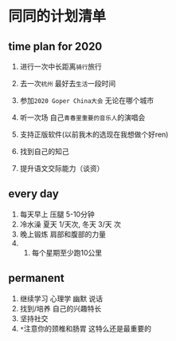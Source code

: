 # 同同的计划清单
## time plan for 2020
1. 进行一次中长距离`骑行`旅行
2. 去一次`杭州` 最好去`生活`一段时间
3. 参加`2020 Goper China大会` 无论在哪个城市
4. 听一次场 自己`青春里重要的音乐人`的演唱会
5. 支持正版软件(以前我木的选现在我想做个好ren)

6. 找到自己的知己
7. 提升语文交际能力（谈资）

## every day
1. 每天早上 压腿 5-10分钟
2. 冷水澡  夏天 1/天次, 冬天 3/天 次
3. 晚上锻炼 肩部和腹部的力量
4. 1. 每个星期至少跑10公里

## permanent
1. 继续学习 心理学 幽默 说话 
2. 找到/培养 自己的兴趣特长
3. 坚持社交
4. `*`注意你的颈椎和肠胃 这特么还是最重要的